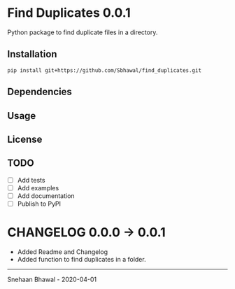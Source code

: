 # Find Duplicates 0.0.1

Python package to find duplicate files in a directory.

## Installation
`pip install git+https://github.com/Sbhawal/find_duplicates.git`
## Dependencies

## Usage

## License

## TODO

- [ ] Add tests
- [ ] Add examples
- [ ] Add documentation
- [ ] Publish to PyPI

# CHANGELOG 0.0.0 -> 0.0.1

- Added Readme and Changelog
- Added function to find duplicates in a folder.

---

Snehaan Bhawal - 2020-04-01
